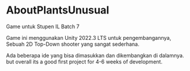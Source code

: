 # AboutPlantsUnusual
Game untuk Stupen IL Batch 7

Game ini menggunakan Unity 2022.3 LTS untuk pengembangannya,
Sebuah 2D Top-Down shooter yang sangat sederhana.

Ada beberapa ide yang bisa dimasukkan dan dikembangkan di dalamnya. 
but overall its a good first project for 4-6 weeks of development.


